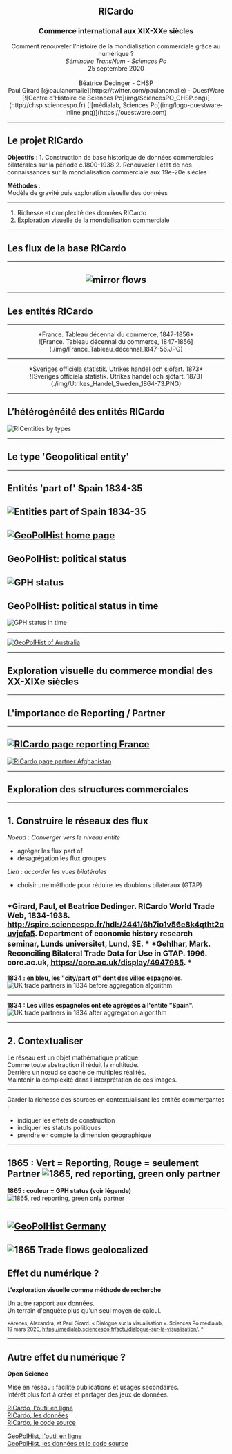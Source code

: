 <h2 style="margin-bottom:0px !important"><center>RICardo</center></h2>
<h3 ><center>Commerce international aux XIX-XXe siècles
</center></h3>
<center>Comment renouveler l’histoire de la mondialisation commerciale
grâce au numérique ? <br> <i>Séminaire TransNum - Sciences Po</i><br>25 septembre 2020</center>
<br>
<center>
Béatrice Dedinger - CHSP<br>
Paul Girard [@paulanomalie](https://twitter.com/paulanomalie) - OuestWare<br>
</center>

<center style="display:flex; justify-content:center;align-items:center">
[![Centre d'Histoire de Sciences Po](img/SciencesPO_CHSP.png)<!-- .element: style="height: 80px;"-->](http://chsp.sciencespo.fr)
[![médialab, Sciences Po](img/logo-ouestware-inline.png)<!-- .element: style="height: 50px;"-->](https://ouestware.com)
</center>

---

## Le projet RICardo

**Objectifs** :
1. Construction de base historique de données commerciales bilatérales sur la période c.1800-1938
2. Renouveler l'état de nos connaissances sur la mondialisation commerciale aux 19e-20e siècles

**Méthodes** :  
Modèle de gravité puis exploration visuelle des données

---
1. Richesse et complexité des données RICardo
2. Exploration visuelle de la mondialisation commerciale 
---
## Les flux de la base RICardo
---
## <center>![mirror flows](./img/1834_1860_world_trade_flows.png)<!-- .element: style="margin:0" --></center>


---
## Les entités RICardo

---
<center>*France. Tableau décennal du commerce, 1847-1856*</center>
<center>![France. Tableau décennal du commerce, 1847-1856](./img/France_Tableau_décennal_1847-56.JPG)<!-- .element: style="width:200%;" --></center>

---

<center>*Sveriges officiela statistik. Utrikes handel och sjöfart. 1873*</center>
<center>![Sveriges officiela statistik. Utrikes handel och sjöfart. 1873](./img/Utrikes_Handel_Sweden_1864-73.PNG)<!-- .element: style="" --></center>


---
## **L’hétérogénéité des entités RICardo**
![RICentities by types](./img/RICentities_types.png)

---

## Le type 'Geopolitical entity'

---
## Entités 'part of' Spain 1834-35
![Entities part of Spain 1834-35](./img/Spain_partof_1834-35.PNG)
---
[![GeoPolHist home page](./img/GeoPolHist_home.png)](https://medialab.github.io/GeoPolHist)
---
## GeoPolHist: political status
![GPH status](./img/GPH_status_data_table.png)
---
## GeoPolHist: political status in time
![GPH status in time](./img/GPH_status_in_time_data_table.png)

---
[![GeoPolHist of Australia](./img/GeoPolHist_Australia.png)<!-- .element: style="margin-top:-50px" -->](https://medialab.github.io/GeoPolHist/#/GeoPolHist/country/900)

---
## Exploration visuelle du commerce mondial des XX-XIXe siècles
---

## L'importance de Reporting / Partner 
---
[![RICardo page reporting France](./img/RICardo_reporting_france.png)](http://ricardo.medialab.sciencespo.fr/#!/reporting/France)
---
[![RICardo page partner Afghanistan](./img/RICardo_partner_afghanistan.png)](http://ricardo.medialab.sciencespo.fr/#!/partner/afghanistan)

---
## Exploration des structures commerciales

---

## 1. Construire le réseaux des flux

*Noeud : Converger vers le niveau entité*
- agréger les flux part of 
- désagrégation les flux groupes

*Lien : accorder les vues bilatérales*
- choisir une méthode pour réduire les doublons bilatéraux (GTAP)

<small>*Girard, Paul, et Beatrice Dedinger. RICardo World Trade Web, 1834-1938. http://spire.sciencespo.fr/hdl:/2441/6h7io1v56e8k4qtht2cuvjcfa5. Department of economic history research seminar, Lunds universitet, Lund, SE.
*</small>
<small>*Gehlhar, Mark. Reconciling Bilateral Trade Data for Use in GTAP. 1996. core.ac.uk, https://core.ac.uk/display/4947985.
*</small>
---

**1834 : en bleu, les "city/part of" dont des villes espagnoles.**
![UK trade partners in 1834 before aggregation algorithm](./img/1834_UK_partners_before_agg_algo.png)

---
**1834 : Les villes espagnoles ont été agrégées à l'entité "Spain".**
![UK trade partners in 1834 after aggregation algorithm](./img/1834_UK_partners_after_agg_algo.png)

---
## 2. Contextualiser

Le réseau est un objet mathématique pratique.  
Comme toute abstraction il réduit la multitude.  
Derrière un nœud se cache de multiples réalités.  
Maintenir la complexité dans l'interprétation de ces images.

---

Garder la richesse des sources en contextualisant les entités commerçantes :
- indiquer les effets de construction
- indiquer les statuts politiques 
- prendre en compte la dimension géographique

---
**1865 : Vert = Reporting, Rouge = seulement Partner**
![1865, red reporting, green only partner](./img/1865_after_algo_Reporting_Partner.png)
---
**1865 : couleur = GPH status (voir légende)**
![1865, red reporting, green only partner](./img/1865_after_algo_GPH_status.png)

---
[![GeoPolHist Germany](./img/GPH_germany.png)](https://medialab.github.io/GeoPolHist/#/GeoPolHist/country/255)
---
![1865 Trade flows geolocalized](./img/RICardo_1865_arabesque.png)<!-- .element: style="margin-top:-50px" -->
---
## Effet du numérique ? 

**L'exploration visuelle comme méthode de recherche**

Un autre rapport aux données.  
Un terrain d'enquête plus qu'un seul moyen de calcul.  

<small>*Arènes, Alexandra, et Paul Girard. « Dialogue sur la visualisation ». Sciences Po médialab, 19 mars 2020, https://medialab.sciencespo.fr/actu/dialogue-sur-la-visualisation/.
*</small>

---

## Autre effet du numérique ?

**Open Science**

Mise en réseau : facilite publications et usages secondaires.  
Intérêt plus fort à créer et partager des jeux de données.

[RICardo, l'outil en ligne](http://ricardo.medialab.sciences-po.fr)  
[RICardo, les données](http://github.com/medialab/ricardo_data)  
[RICardo, le code source](http://github.com/medialab/ricardo)  


[GeoPolHist, l'outil en ligne](http://medialab.github.com/GeoPolHist)  
[GeoPolHist, les données et le code source](http://github.com/medialab/GeoPolHist)  



<!-- <section data-background-image="./img/network_1878.png">
</section> -->


